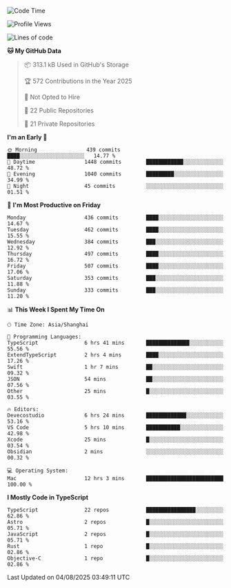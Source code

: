 <!--START_SECTION:waka-->
![Code Time](http://img.shields.io/badge/Code%20Time-3%2C932%20hrs%2025%20mins-blue)

![Profile Views](http://img.shields.io/badge/Profile%20Views-0-blue)

![Lines of code](https://img.shields.io/badge/From%20Hello%20World%20I%27ve%20Written-3.3%20million%20lines%20of%20code-blue)

**🐱 My GitHub Data** 

> 📦 313.1 kB Used in GitHub's Storage 
 > 
> 🏆 572 Contributions in the Year 2025
 > 
> 🚫 Not Opted to Hire
 > 
> 📜 22 Public Repositories 
 > 
> 🔑 21 Private Repositories 
 > 
**I'm an Early 🐤** 

```text
🌞 Morning                439 commits         ████░░░░░░░░░░░░░░░░░░░░░   14.77 % 
🌆 Daytime                1448 commits        ████████████░░░░░░░░░░░░░   48.72 % 
🌃 Evening                1040 commits        █████████░░░░░░░░░░░░░░░░   34.99 % 
🌙 Night                  45 commits          ░░░░░░░░░░░░░░░░░░░░░░░░░   01.51 % 
```
📅 **I'm Most Productive on Friday** 

```text
Monday                   436 commits         ████░░░░░░░░░░░░░░░░░░░░░   14.67 % 
Tuesday                  462 commits         ████░░░░░░░░░░░░░░░░░░░░░   15.55 % 
Wednesday                384 commits         ███░░░░░░░░░░░░░░░░░░░░░░   12.92 % 
Thursday                 497 commits         ████░░░░░░░░░░░░░░░░░░░░░   16.72 % 
Friday                   507 commits         ████░░░░░░░░░░░░░░░░░░░░░   17.06 % 
Saturday                 353 commits         ███░░░░░░░░░░░░░░░░░░░░░░   11.88 % 
Sunday                   333 commits         ███░░░░░░░░░░░░░░░░░░░░░░   11.20 % 
```


📊 **This Week I Spent My Time On** 

```text
🕑︎ Time Zone: Asia/Shanghai

💬 Programming Languages: 
TypeScript               6 hrs 41 mins       ██████████████░░░░░░░░░░░   55.56 % 
ExtendTypeScript         2 hrs 4 mins        ████░░░░░░░░░░░░░░░░░░░░░   17.26 % 
Swift                    1 hr 7 mins         ██░░░░░░░░░░░░░░░░░░░░░░░   09.32 % 
JSON                     54 mins             ██░░░░░░░░░░░░░░░░░░░░░░░   07.56 % 
Other                    25 mins             █░░░░░░░░░░░░░░░░░░░░░░░░   03.55 % 

🔥 Editors: 
Devecostudio             6 hrs 24 mins       █████████████░░░░░░░░░░░░   53.16 % 
VS Code                  5 hrs 10 mins       ███████████░░░░░░░░░░░░░░   42.98 % 
Xcode                    25 mins             █░░░░░░░░░░░░░░░░░░░░░░░░   03.54 % 
Obsidian                 2 mins              ░░░░░░░░░░░░░░░░░░░░░░░░░   00.32 % 

💻 Operating System: 
Mac                      12 hrs 3 mins       █████████████████████████   100.00 % 
```

**I Mostly Code in TypeScript** 

```text
TypeScript               22 repos            ████████████████░░░░░░░░░   62.86 % 
Astro                    2 repos             █░░░░░░░░░░░░░░░░░░░░░░░░   05.71 % 
JavaScript               2 repos             █░░░░░░░░░░░░░░░░░░░░░░░░   05.71 % 
Rust                     1 repo              █░░░░░░░░░░░░░░░░░░░░░░░░   02.86 % 
Objective-C              1 repo              █░░░░░░░░░░░░░░░░░░░░░░░░   02.86 % 
```




 Last Updated on 04/08/2025 03:49:11 UTC
<!--END_SECTION:waka-->